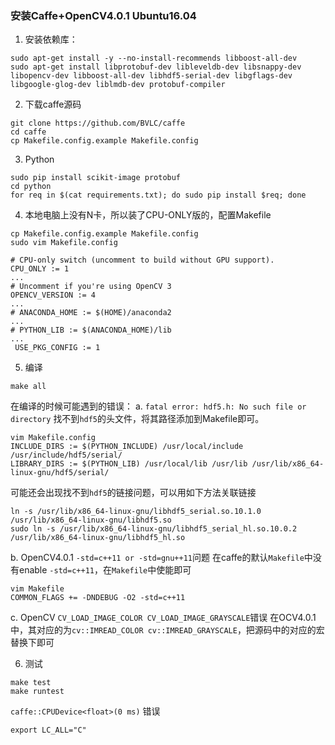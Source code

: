 <!-- #AG_DEMOAPP_HEADER_BEGIN# -->
### 安装Caffe+OpenCV4.0.1 Ubuntu16.04


<!-- #AG_DEMOAPP_HEADER_END# -->
<!-- #AG_BRIEF_BEGIN# -->
1. 安装依赖库：
```
sudo apt-get install -y --no-install-recommends libboost-all-dev
sudo apt-get install libprotobuf-dev libleveldb-dev libsnappy-dev libopencv-dev libboost-all-dev libhdf5-serial-dev libgflags-dev libgoogle-glog-dev liblmdb-dev protobuf-compiler
```
2.  下载caffe源码

```
git clone https://github.com/BVLC/caffe
cd caffe
cp Makefile.config.example Makefile.config
```

3. Python
```
sudo pip install scikit-image protobuf
cd python
for req in $(cat requirements.txt); do sudo pip install $req; done
```
4. 本地电脑上没有N卡，所以装了CPU-ONLY版的，配置Makefile

```
cp Makefile.config.example Makefile.config
sudo vim Makefile.config

# CPU-only switch (uncomment to build without GPU support).
CPU_ONLY := 1
...
# Uncomment if you're using OpenCV 3
OPENCV_VERSION := 4
...
# ANACONDA_HOME := $(HOME)/anaconda2
...
# PYTHON_LIB := $(ANACONDA_HOME)/lib
...
 USE_PKG_CONFIG := 1
```
5. 编译

```
make all
```
在编译的时候可能遇到的错误：
a. `fatal error: hdf5.h: No such file or directory`
找不到`hdf5`的头文件，将其路径添加到Makefile即可。

```
vim Makefile.config
INCLUDE_DIRS := $(PYTHON_INCLUDE) /usr/local/include /usr/include/hdf5/serial/
LIBRARY_DIRS := $(PYTHON_LIB) /usr/local/lib /usr/lib /usr/lib/x86_64-linux-gnu/hdf5/serial/
```
可能还会出现找不到`hdf5`的链接问题，可以用如下方法关联链接

```
ln -s /usr/lib/x86_64-linux-gnu/libhdf5_serial.so.10.1.0 /usr/lib/x86_64-linux-gnu/libhdf5.so
sudo ln -s /usr/lib/x86_64-linux-gnu/libhdf5_serial_hl.so.10.0.2 /usr/lib/x86_64-linux-gnu/libhdf5_hl.so
```
b. OpenCV4.0.1  `-std=c++11 or -std=gnu++11`问题
在caffe的默认`Makefile`中没有enable `-std=c++11`，在`Makefile`中使能即可

```
vim Makefile
COMMON_FLAGS += -DNDEBUG -O2 -std=c++11
```
c. OpenCV `CV_LOAD_IMAGE_COLOR CV_LOAD_IMAGE_GRAYSCALE`错误
在OCV4.0.1中，其对应的为`cv::IMREAD_COLOR cv::IMREAD_GRAYSCALE`，把源码中的对应的宏替换下即可

6. 测试

```
make test
make runtest
```
`caffe::CPUDevice<float>(0 ms)` 错误

```
export LC_ALL="C"
```
        
<!-- #AG_BRIEF_END# -->

